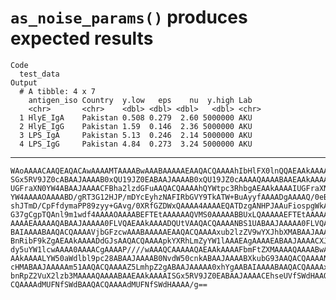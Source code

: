 # `as_noise_params()` produces expected results

    Code
      test_data
    Output
      # A tibble: 4 x 7
        antigen_iso Country  y.low   eps    nu  y.high Lab  
        <chr>       <chr>    <dbl> <dbl> <dbl>   <dbl> <chr>
      1 HlyE_IgA    Pakistan 0.508 0.279  2.60 5000000 AKU  
      2 HlyE_IgG    Pakistan 1.59  0.146  2.36 5000000 AKU  
      3 LPS_IgA     Pakistan 5.13  0.246  2.14 5000000 AKU  
      4 LPS_IgG     Pakistan 4.84  0.273  3.24 5000000 AKU  

---

    WAoAAAACAAQEAQACAwAAAAMTAAAABwAAABAAAAAEAAQACQAAAAhIbHlFX0lnQQAEAAkAAAAI
    SGx5RV9JZ0cABAAJAAAAB0xQU19JZ0EABAAJAAAAB0xQU19JZ0cAAAAQAAAABAAEAAkAAAAI
    UGFraXN0YW4ABAAJAAAACFBha2lzdGFuAAQACQAAAAhQYWtpc3RhbgAEAAkAAAAIUGFraXN0
    YW4AAAAOAAAABD/gRT3G12HJP/mDYcEyhzNAFIRbGVY9TkATW+BuAyyfAAAADgAAAAQ/0eBk
    shJTmD/CpFfdymaPP89zyy+GAvg/0XRfGZDWxQAAAA4AAAAEQATDzgANHPJAAuFiospgWkAB
    G37gCgpTQAnl9m1wdf4AAAAOAAAABEFTEtAAAAAAQVMS0AAAAABBUxLQAAAAAEFTEtAAAAAA
    AAAAEAAAAAQABAAJAAAAA0FLVQAEAAkAAAADQUtVAAQACQAAAANBS1UABAAJAAAAA0FLVQAA
    BAIAAAABAAQACQAAAAVjbGFzcwAAABAAAAAEAAQACQAAAAxub2lzZV9wYXJhbXMABAAJAAAA
    BnRibF9kZgAEAAkAAAADdGJsAAQACQAAAApkYXRhLmZyYW1lAAAEAgAAAAEABAAJAAAACXJv
    dy5uYW1lcwAAAA0AAAACgAAAAP////wAAAQCAAAAAQAEAAkAAAAFbmFtZXMAAAAQAAAABwAE
    AAkAAAALYW50aWdlbl9pc28ABAAJAAAAB0NvdW50cnkABAAJAAAABXkubG93AAQACQAAAANl
    cHMABAAJAAAAAm51AAQACQAAAAZ5LmhpZ2gABAAJAAAAA0xhYgAABAIAAAABAAQACQAAAAxh
    bnRpZ2VuX2lzb3MAAAAQAAAABAAEAAkAAAAISGx5RV9JZ0EABAAJAAAACEhseUVfSWdHAAQA
    CQAAAAdMUFNfSWdBAAQACQAAAAdMUFNfSWdHAAAA/g==

